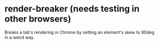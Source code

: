 # render-breaker (needs testing in other browsers)
Breaks a tab's rendering in Chrome by setting an element's skew to 90deg in a weird way.
